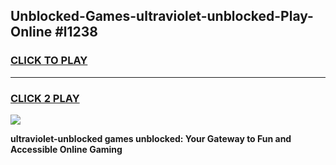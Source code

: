 
## Unblocked-Games-ultraviolet-unblocked-Play-Online #l1238
<h3>
<a href="https://news.freeplayer.one?title=ultraviolet-unblocked&ref=3">CLICK TO PLAY</a></h3>
<hr>

<h3>
<a href="https://news.freeplayer.one?title=ultraviolet-unblocked&ref=3">CLICK 2 PLAY</a>
  
</h3>

<a href="https://news.freeplayer.one?title=ultraviolet-unblocked&ref=3"><img src="https://clearcache.store/games.png"></a>


**ultraviolet-unblocked games unblocked: Your Gateway to Fun and Accessible Online Gaming**
